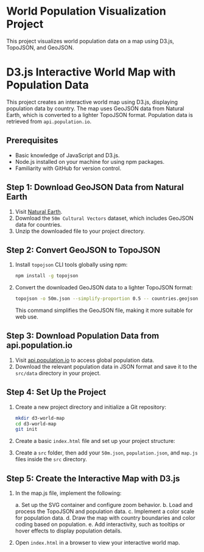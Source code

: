 # World Population Visualization Project

This project visualizes world population data on a map using D3.js, TopoJSON, and GeoJSON.

# D3.js Interactive World Map with Population Data

This project creates an interactive world map using D3.js, displaying population data by country. The map uses GeoJSON data from Natural Earth, which is converted to a lighter TopoJSON format. Population data is retrieved from `api.population.io`.

## Prerequisites

- Basic knowledge of JavaScript and D3.js.
- Node.js installed on your machine for using npm packages.
- Familiarity with GitHub for version control.

## Step 1: Download GeoJSON Data from Natural Earth

1. Visit [Natural Earth](https://www.naturalearthdata.com/downloads/50m-cultural-vectors/).
2. Download the `50m Cultural Vectors` dataset, which includes GeoJSON data for countries.
3. Unzip the downloaded file to your project directory.

## Step 2: Convert GeoJSON to TopoJSON

1. Install `topojson` CLI tools globally using npm:

    ```bash
    npm install -g topojson
    ```

2. Convert the downloaded GeoJSON data to a lighter TopoJSON format:

    ```bash
    topojson -o 50m.json --simplify-proportion 0.5 -- countries.geojson
    ```

   This command simplifies the GeoJSON file, making it more suitable for web use.

## Step 3: Download Population Data from api.population.io

1. Visit [api.population.io](http://api.population.io) to access global population data.
2. Download the relevant population data in JSON format and save it to the `src/data` directory in your project.

## Step 4: Set Up the Project

1. Create a new project directory and initialize a Git repository:

    ```bash
    mkdir d3-world-map
    cd d3-world-map
    git init
    ```

2. Create a basic `index.html` file and set up your project structure:

3. Create a `src` folder, then add your `50m.json`, `population.json`, and `map.js` files inside the `src` directory.

## Step 5: Create the Interactive Map with D3.js

1. In the map.js file, implement the following:
   
    a. Set up the SVG container and configure zoom behavior.
    b. Load and process the TopoJSON and population data.
    c. Implement a color scale for population data.
    d. Draw the map with country boundaries and color coding based on population.
    e. Add interactivity, such as tooltips or hover effects to display population details.
    
2. Open `index.html` in a browser to view your interactive world map.


